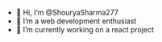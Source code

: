 - 👋 Hi, I’m @ShouryaSharma277
- 👀 I’m a web development enthusiast
- 🌱 I’m currently working on a react project

<!---
ShouryaSharma277/ShouryaSharma277 is a ✨ special ✨ repository because its `README.md` (this file) appears on your GitHub profile.
You can click the Preview link to take a look at your changes.
--->
